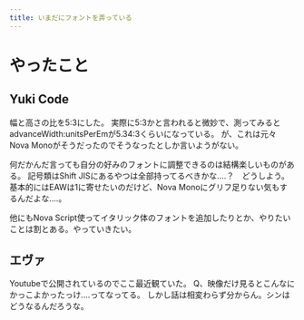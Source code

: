 ```yaml
---
title: いまだにフォントを弄っている
---
```


# やったこと

## Yuki Code

幅と高さの比を5:3にした。
実際に5:3かと言われると微妙で、測ってみるとadvanceWidth:unitsPerEmが5.34:3くらいになっている。
が、これは元々Nova Monoがそうだったのでそうなったとしか言いようがない。

何だかんだ言っても自分の好みのフォントに調整できるのは結構楽しいものがある。
記号類はShift JISにあるやつは全部持ってるべきかな‥‥？　どうしよう。
基本的にはEAWは1に寄せたいのだけど、Nova Monoにグリフ足りない気もするんだよな‥‥。

他にもNova Script使ってイタリック体のフォントを追加したりとか、やりたいことは割とある。やっていきたい。

## エヴァ

Youtubeで公開されているのでここ最近観ていた。
Q、映像だけ見るとこんなにかっこよかったっけ‥‥ってなってる。
しかし話は相変わらず分からん。シンはどうなるんだろうな。

